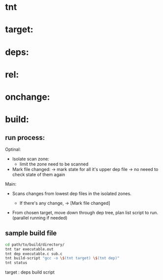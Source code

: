 # tnt

# target:
# deps:
# rel:
# onchange:
# build:

## run process:

Optinal:
- Isolate scan zone:
  - limit the zone need to be scanned
- Mark file changed:
  -> mark state for all it's upper dep file
  -> no neeed to check state of them again

Main:
- Scans changes from lowest dep files in the isolated zones.
    - If there's any change, -> [Mark file changed]

- From chosen target, move down through dep tree, plan list script to run. (parallel running if needed)


## sample build file

```bash
cd path/to/build/directory/
tnt tar executable.out
tnt dep executable.c sub.c
tnt build-script "gcc -o \$(tnt target) \$(tnt dep)"
tnt status
```

target :  deps
    build script

 